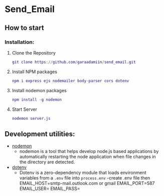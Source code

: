 # Send_Email

## How to start

### Installation:

1. Clone the Repository
   ```g
   git clone https://github.com/garaadamiin/send_email.git
   ```
2. Install NPM packages
   ```g
   npm i express ejs nodemailer body-parser cors dotenv
   ```
3. Install nodemon packages
   ```g
   npm install -g nodemon
   ```
4. Start Server
   ```g
   nodemon server.js
   ```

## Development utilities:

- [nodemon](https://www.npmjs.com/package/nodemon)
  - nodemon is a tool that helps develop node.js based applications by automatically restarting the node application when file changes in the directory are detected.
- [dotenv](https://www.npmjs.com/package/dotenv)
  - Dotenv is a zero-dependency module that loads environment variables from a `.env` file into `process.env`
    -create .env file then
    EMAIL_HOST=smtp-mail.outlook.com or gmail
    EMAIL_PORT=587
    EMAIL_USER=
    EMAIL_PASS=

